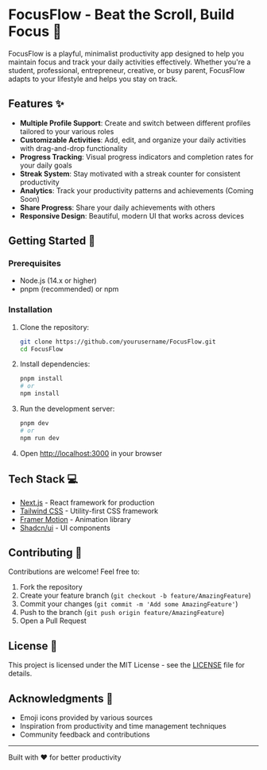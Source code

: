# FocusFlow - Beat the Scroll, Build Focus 🎯

FocusFlow is a playful, minimalist productivity app designed to help you maintain focus and track your daily activities effectively. Whether you're a student, professional, entrepreneur, creative, or busy parent, FocusFlow adapts to your lifestyle and helps you stay on track.

## Features ✨

- **Multiple Profile Support**: Create and switch between different profiles tailored to your various roles
- **Customizable Activities**: Add, edit, and organize your daily activities with drag-and-drop functionality
- **Progress Tracking**: Visual progress indicators and completion rates for your daily goals
- **Streak System**: Stay motivated with a streak counter for consistent productivity
- **Analytics**: Track your productivity patterns and achievements (Coming Soon)
- **Share Progress**: Share your daily achievements with others
- **Responsive Design**: Beautiful, modern UI that works across devices

## Getting Started 🚀

### Prerequisites

- Node.js (14.x or higher)
- pnpm (recommended) or npm

### Installation

1. Clone the repository:
   ```bash
   git clone https://github.com/yourusername/FocusFlow.git
   cd FocusFlow
   ```

2. Install dependencies:
   ```bash
   pnpm install
   # or
   npm install
   ```

3. Run the development server:
   ```bash
   pnpm dev
   # or
   npm run dev
   ```

4. Open [http://localhost:3000](http://localhost:3000) in your browser

## Tech Stack 💻

- [Next.js](https://nextjs.org/) - React framework for production
- [Tailwind CSS](https://tailwindcss.com/) - Utility-first CSS framework
- [Framer Motion](https://www.framer.com/motion/) - Animation library
- [Shadcn/ui](https://ui.shadcn.com/) - UI components

## Contributing 🤝

Contributions are welcome! Feel free to:

1. Fork the repository
2. Create your feature branch (`git checkout -b feature/AmazingFeature`)
3. Commit your changes (`git commit -m 'Add some AmazingFeature'`)
4. Push to the branch (`git push origin feature/AmazingFeature`)
5. Open a Pull Request

## License 📝

This project is licensed under the MIT License - see the [LICENSE](LICENSE) file for details.

## Acknowledgments 🙏

- Emoji icons provided by various sources
- Inspiration from productivity and time management techniques
- Community feedback and contributions

---

Built with ❤️ for better productivity